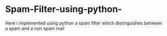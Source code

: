 # Spam-Filter-using-python-
Here i implemented using python a spam filter which distinguishes between a spam and a non spam mail
